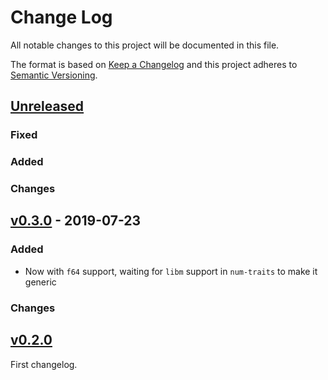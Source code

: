 # Change Log

All notable changes to this project will be documented in this file.

The format is based on [Keep a Changelog](http://keepachangelog.com/)
and this project adheres to [Semantic Versioning](http://semver.org/).


## [Unreleased]

### Fixed

### Added

### Changes

## [v0.3.0] - 2019-07-23

### Added

* Now with `f64` support, waiting for `libm` support in `num-traits` to make it generic

### Changes

## [v0.2.0]

First changelog.


[Unreleased]: https://github.com/korken89/biquad-rs/compare/v0.3.0...master
[v0.3.0]: https://github.com/korken89/biquad-rs/compare/v0.2.0...v0.3.0
[v0.2.0]: https://github.com/korken89/biquad-rs/compare/v0.1.0...v0.2.0

